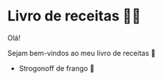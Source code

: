 # Livro de receitas :man_cook: #

Olá!

Sejam bem-vindos ao meu livro de receitas :wave:

- Strogonoff de frango :chicken:


